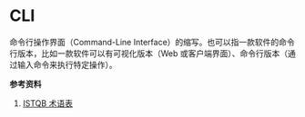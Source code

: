 
# CLI

命令行操作界面（Command-Line Interface）的缩写。也可以指一款软件的命令行版本，比如一款软件可以有可视化版本（Web 或客户端界面）、命令行版本（通过输入命令来执行特定操作）。

**参考资料**

1. [ISTQB 术语表](https://www.cstqb.cn/ISTQB%C2%AE%E6%9C%AF%E8%AF%AD%E8%A1%A8.html)


